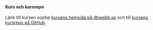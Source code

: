 #### Kurs och kursrepo

Länk till kursen oophp [kursens hemsida på dbwebb.se](https://dbwebb.se/kurser/oophp-v5) och till [kursens kursrepo på GitHub](https://github.com/dbwebb-se/website/tree/master/content/kurser/oophp-v5).
